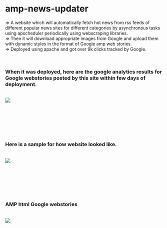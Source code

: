 # amp-news-updater
=> A website which will automatically fetch hot news from rss feeds of different popular news sites for different categories by asynchronous tasks using apscheduler periodically using webscraping libraries. </br>
=> Then it will download appropriate images from Google and upload them with dynamic styles in the format of Google amp web stories. </br>
=> Deployed using apache and got over 9k clicks tracked by Google.

</hr></br>
<h3>When it was deployed, here are the google analytics results for Google webstories posted by this site within few days of deployment.</h3>
</br> 
<img src="https://user-images.githubusercontent.com/84411432/204052175-0d30d419-8b97-4944-9026-7be66474218b.jpg" style=" margin-bottom:100px">
</br>

<h3>Here is a sample for how website looked like.</h3>
</br> 
<img src="https://user-images.githubusercontent.com/84411432/204052187-7678dc1f-37bc-4d38-885a-f18833715d8a.png" style=" margin-bottom:100px">
</br>

<h3>AMP html Google webstories</h3>
</br> 
<img src="https://user-images.githubusercontent.com/84411432/204052195-a3556b20-cceb-4d44-8a07-ca70cf323c14.png" style=" margin-bottom:100px">
</br>


